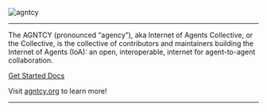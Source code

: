![agntcy](https://github.com/user-attachments/assets/f496f2c3-25f5-4b56-a1db-5b89c1c5d8e5)

* * * * *

The AGNTCY (pronounced “agency”), aka Internet of Agents Collective, or the Collective, is the collective of contributors and maintainers building the Internet of Agents (IoA): an open, interoperable, internet for agent-to-agent collaboration.

[Get Started Docs](https://docs.agntcy.org)

Visit [agntcy.org](https://agntcy.org) to learn more!

* * * * *
